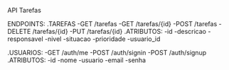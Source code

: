 API Tarefas

ENDPOINTS:
.TAREFAS
    -GET /tarefas
    -GET /tarefas/{id}
    -POST /tarefas
    -DELETE /tarefas/{id}
    -PUT /tarefas/{id}
    .ATRIBUTOS:
        -id
        -descricao
        -responsavel
        -nivel
        -situacao
        -prioridade
        -usuario_id

.USUARIOS:
    -GET /auth/me
    -POST /auth/signin
    -POST /auth/signup
    .ATRIBUTOS:
        -id
        -nome
        -usuario
        -email
        -senha
        